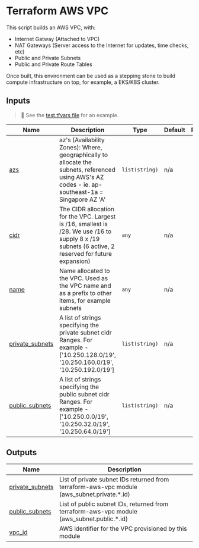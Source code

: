 # Terraform AWS VPC

This script builds an AWS VPC, with:

* Internet Gatway (Attached to VPC)
* NAT Gateways (Server access to the Internet for updates, time checks, etc)
* Public and Private Subnets
* Public and Private Route Tables

Once built, this environment can be used as a stepping stone to build compute infrastructure on top, for example,
a EKS/K8S cluster.

## Inputs

>
> 💾 See the [test.tfvars file](./test.tfvars) for an example.
> 

| Name | Description | Type | Default | Required |
|------|-------------|------|---------|:--------:|
| <a name="input_azs"></a> [azs](#input\_azs) | az's (Availability Zones): Where, geographically to allocate the subnets, referenced using AWS's AZ codes - ie. ap-southeast-1a = Singapore AZ 'A' | `list(string)` | n/a | yes |
| <a name="input_cidr"></a> [cidr](#input\_cidr) | The CIDR allocation for the VPC. Largest is /16, smallest is /28. We use /16 to supply 8 x /19 subnets (6 active, 2 reserved for future expansion) | `any` | n/a | yes |
| <a name="input_name"></a> [name](#input\_name) | Name allocated to the VPC. Used as the VPC name and as a prefix to other items, for example subnets | `any` | n/a | yes |
| <a name="input_private_subnets"></a> [private\_subnets](#input\_private\_subnets) | A list of strings specifying the private subnet cidr Ranges. For example - ['10.250.128.0/19', '10.250.160.0/19', '10.250.192.0/19'] | `list(string)` | n/a | yes |
| <a name="input_public_subnets"></a> [public\_subnets](#input\_public\_subnets) | A list of strings specifying the public subnet cidr Ranges. For example - ['10.250.0.0/19', '10.250.32.0/19', '10.250.64.0/19'] | `list(string)` | n/a | yes |

## Outputs

| Name | Description |
|------|-------------|
| <a name="output_private_subnets"></a> [private\_subnets](#output\_private\_subnets) | List of private subnet IDs returned from terraform-aws-vpc module (aws\_subnet.private.*.id) |
| <a name="output_public_subnets"></a> [public\_subnets](#output\_public\_subnets) | List of public subnet IDs, returned from terraform-aws-vpc module (aws\_subnet.public.*.id) |
| <a name="output_vpc_id"></a> [vpc\_id](#output\_vpc\_id) | AWS identifier for the VPC provisioned by this module |
